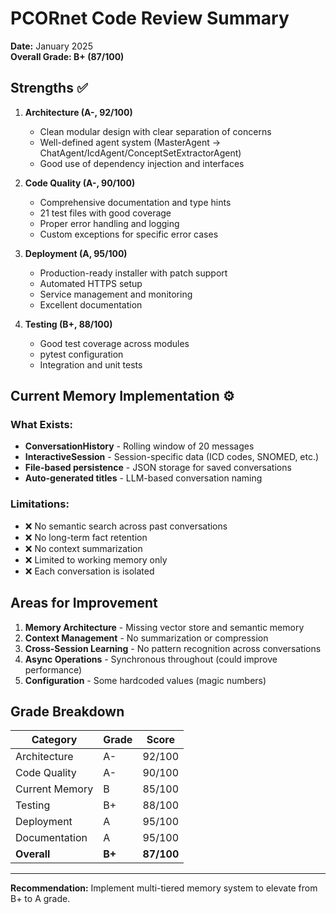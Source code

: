 # PCORnet Code Review Summary

**Date:** January 2025  
**Overall Grade: B+ (87/100)**

## Strengths ✅

1. **Architecture (A-, 92/100)**
   - Clean modular design with clear separation of concerns
   - Well-defined agent system (MasterAgent → ChatAgent/IcdAgent/ConceptSetExtractorAgent)
   - Good use of dependency injection and interfaces

2. **Code Quality (A-, 90/100)**
   - Comprehensive documentation and type hints
   - 21 test files with good coverage
   - Proper error handling and logging
   - Custom exceptions for specific error cases

3. **Deployment (A, 95/100)**
   - Production-ready installer with patch support
   - Automated HTTPS setup
   - Service management and monitoring
   - Excellent documentation

4. **Testing (B+, 88/100)**
   - Good test coverage across modules
   - pytest configuration
   - Integration and unit tests

## Current Memory Implementation ⚙️

### What Exists:
- **ConversationHistory** - Rolling window of 20 messages
- **InteractiveSession** - Session-specific data (ICD codes, SNOMED, etc.)
- **File-based persistence** - JSON storage for saved conversations
- **Auto-generated titles** - LLM-based conversation naming

### Limitations:
- ❌ No semantic search across past conversations
- ❌ No long-term fact retention
- ❌ No context summarization
- ❌ Limited to working memory only
- ❌ Each conversation is isolated

## Areas for Improvement

1. **Memory Architecture** - Missing vector store and semantic memory
2. **Context Management** - No summarization or compression
3. **Cross-Session Learning** - No pattern recognition across conversations
4. **Async Operations** - Synchronous throughout (could improve performance)
5. **Configuration** - Some hardcoded values (magic numbers)

## Grade Breakdown

| Category | Grade | Score |
|----------|-------|-------|
| Architecture | A- | 92/100 |
| Code Quality | A- | 90/100 |
| Current Memory | B | 85/100 |
| Testing | B+ | 88/100 |
| Deployment | A | 95/100 |
| Documentation | A | 95/100 |
| **Overall** | **B+** | **87/100** |

---

**Recommendation:** Implement multi-tiered memory system to elevate from B+ to A grade.
